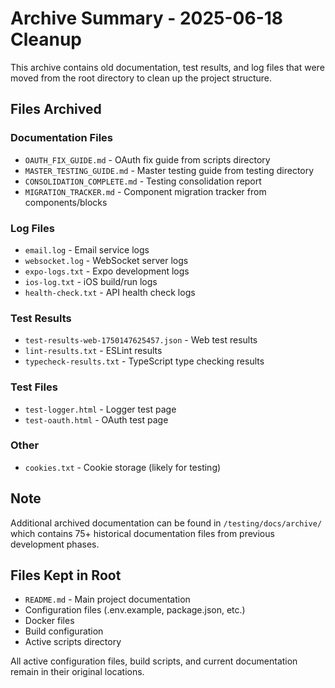 # Archive Summary - 2025-06-18 Cleanup

This archive contains old documentation, test results, and log files that were moved from the root directory to clean up the project structure.

## Files Archived

### Documentation Files
- `OAUTH_FIX_GUIDE.md` - OAuth fix guide from scripts directory
- `MASTER_TESTING_GUIDE.md` - Master testing guide from testing directory
- `CONSOLIDATION_COMPLETE.md` - Testing consolidation report
- `MIGRATION_TRACKER.md` - Component migration tracker from components/blocks

### Log Files
- `email.log` - Email service logs
- `websocket.log` - WebSocket server logs
- `expo-logs.txt` - Expo development logs
- `ios-log.txt` - iOS build/run logs
- `health-check.txt` - API health check logs

### Test Results
- `test-results-web-1750147625457.json` - Web test results
- `lint-results.txt` - ESLint results
- `typecheck-results.txt` - TypeScript type checking results

### Test Files
- `test-logger.html` - Logger test page
- `test-oauth.html` - OAuth test page

### Other
- `cookies.txt` - Cookie storage (likely for testing)

## Note
Additional archived documentation can be found in `/testing/docs/archive/` which contains 75+ historical documentation files from previous development phases.

## Files Kept in Root
- `README.md` - Main project documentation
- Configuration files (.env.example, package.json, etc.)
- Docker files
- Build configuration
- Active scripts directory

All active configuration files, build scripts, and current documentation remain in their original locations.